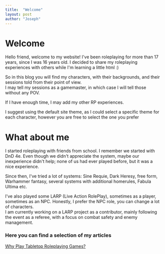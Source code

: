 ```yaml
---
title:  "Welcome"
layout: post
author: "Joseph"
---
```

# Welcome
Hello friend, welcome to my website! 
I've been roleplaying for more than 17 years, since I was 16 years old. I decided to share my roleplaying experiences with others while I'm learning a little html :)

So in this blog you will find my characters, with their backgrounds, and their sessions told from their point of view.  
I may tell my sessions as a gamemaster, in which case I will tell those without any POV.

If I have enough time, I may add my other RP experiences.

I suggest using the default site theme, as I could select a specific theme for each character, however you are free to select the one you prefer</p>
# What about me
I started roleplaying with friends from school. I remember we started with DnD 4e. Even though we didn't appreciate the system, maybe our inexperience didn't help; none of us had ever played before, but it was a nice experience.

Since then, I've tried a lot of systems: Sine Requie, Dark Heresy, free form, Warhammer fantasy, several systems with additional homerules, Fabula Ultima etc.

I've also played some LARP (Live Action RolePlay), sometimes as a player, sometimes as an NPC. Honestly, I prefer the NPC role, you can change a lot of characters.  
I am currently working on a LARP project as a contributor, mainly following the event as a referee, with a focus on combat safety and enemy management.

### Here you can find a selection of my articles
[Why Play Tabletop Roleplaying Games?](#!blog/WhyPlayTabletopRoleplayingGames?)